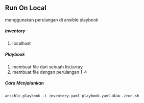## Run On Local

menggunakan perulangan di ansible playbook

##### Inventory
1) localhost

##### Playbook
1) membuat file dari sebuah list/array
2) membuat file dengan perulangan 1-4
##### Cara Menjalankan
`ansible-playbook -i inventory.yaml playbook.yaml` atau `./run.sh`